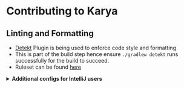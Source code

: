 # Contributing to Karya

## Linting and Formatting

- [Detekt](https://detekt.dev/) Plugin is being used to enforce code style and formatting
- This is part of the build step hence ensure `./gradlew detekt` runs successfully for the build to succeed.
- Ruleset can be found [here](./detekt.yml)

<details>
<summary><strong>Additional configs for IntelliJ users</strong></summary>

### Set the indentation to space : 2
![indentation_settings](./docs/media/intellij_indentation.png)

### While running the Intellij Formatter, check the below options
![format_settings](./docs/media/intellij_format.png)

</details>